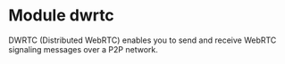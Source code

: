 # Module dwrtc

DWRTC (Distributed WebRTC) enables you to send and receive WebRTC signaling messages over a P2P network. 

